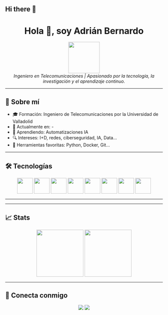## Hi there 👋

<!-- Profile README for Adrian Bernardo -->

<h1 align="center">Hola 👋, soy Adrián Bernardo</h1>
<p align="center">
  <img src="https://trots.es/cv/abbbrou.jpg" width="100" /><br>
  <em>Ingeniero en Telecomunicaciones | Apasionado por la tecnología, la investigación y el aprendizaje continuo.</em>
</p>

---

## 🧠 Sobre mí

- 🎓 Formación: Ingeniero de Telecomunicaciones por la Universidad de Valladolid
- 💼 Actualmente en: -
- 🌱 Aprendiendo: Automatizaciones IA
- 🔍 Intereses: I+D, redes, ciberseguridad, IA, Data...
- 🧰 Herramientas favoritas: Python, Docker, Git...

---

## 🛠️ Tecnologías

<div align="center">
  <img src="https://cdn.jsdelivr.net/gh/devicons/devicon/icons/python/python-original.svg" width="50" />
  <img src="https://cdn.jsdelivr.net/gh/devicons/devicon/icons/docker/docker-original.svg" width="50" />
  <img src="https://cdn.jsdelivr.net/gh/devicons/devicon/icons/github/github-original.svg" width="50" />
  <img src="https://cdn.jsdelivr.net/gh/devicons/devicon/icons/linux/linux-original.svg" width="50" />
  <img src="https://cdn.jsdelivr.net/gh/devicons/devicon/icons/amazonwebservices/amazonwebservices-original-wordmark.svg" width="50" /> 
  <img src="https://cdn.jsdelivr.net/gh/devicons/devicon/icons/azure/azure-original.svg" width="50" /> 
  <img src="https://cdn.jsdelivr.net/gh/devicons/devicon/icons/cloudflare/cloudflare-original-wordmark.svg" width="50" /> 
  <img src="https://cdn.jsdelivr.net/gh/devicons/devicon/icons/jupyter/jupyter-original-wordmark.svg" width="50" /> 
  <!-- Añade más según tus conocimientos -->
</div>

---
<!--
## 📸 Proyectos destacados

| Proyecto | Descripción | Tecnologías | Imagen |
|---------|-------------|-------------|--------|
| `Smart Parking` | Sistema IoT para detectar plazas libres | LoRa, TTN, Bluetooth | ![img](link_a_foto_o_gif) |
| `Reconstrucción de señal` | Procesado digital de audio en FPGA | VHDL, Vivado | ![img](link_a_foto) |
| `Proxy Flask` | Autenticación con JWT a servidor local | Flask, Apache | ![img](link) |

---
-->
<!--
## 🗂️ Repos públicos recientes

<!-- Esto se puede automatizar con GitHub Actions, pero puedes ponerlo manual 
- 🔧 [`sample-iot-lora`](https://github.com/adrianbernardo/sample-iot-lora): Demo de envío LoRa con TTN
- 🧪 [`fpga-signal-reconstruction`](https://github.com/adrianbernardo/fpga-signal-reconstruction): Reconstrucción de señales de audio
- 🔐 [`flask-auth-proxy`](https://github.com/adrianbernardo/flask-auth-proxy): Proxy de autenticación entre apps locales
-->
---

## 📈 Stats

<p align="center">
  <img src="https://github-readme-stats.vercel.app/api?username=adrianbernardo&show_icons=true&theme=radical" height="150"/>
  <img src="https://github-readme-stats.vercel.app/api/top-langs/?username=adrianbernardo&layout=compact&theme=radical" height="150"/>
</p>

---

## 🤝 Conecta conmigo

<p align="center">
  <a href="https://linkedin.com/in/adri%C3%A1n-bernardo" target="_blank"><img src="https://img.shields.io/badge/-LinkedIn-blue?style=flat-square&logo=linkedin"></a>
  <a href="mailto:contacto@dev.trots.es"><img src="https://img.shields.io/badge/-Email-red?style=flat-square&logo=gmail&logoColor=white"></a>
</p>
